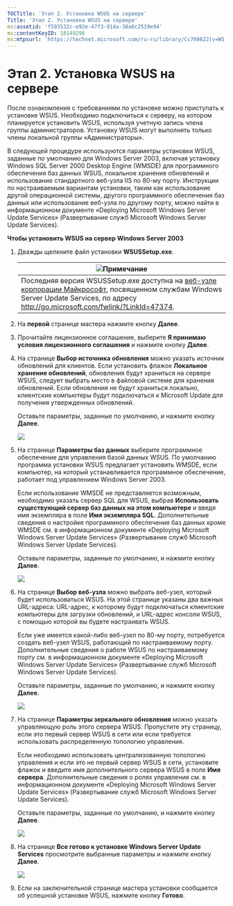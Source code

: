```yaml
---
TOCTitle: 'Этап 2. Установка WSUS на сервере'
Title: 'Этап 2. Установка WSUS на сервере'
ms:assetid: 'f593532c-e92e-47f3-914a-38a6c2519e94'
ms:contentKeyID: 18149296
ms:mtpsurl: 'https://technet.microsoft.com/ru-ru/library/Cc708622(v=WS.10)'
---
```


Этап 2. Установка WSUS на сервере
=================================

После ознакомления с требованиями по установке можно приступать к установке WSUS. Необходимо подключиться к серверу, на котором планируется установить WSUS, используя учетную запись члена группы администраторов. Установку WSUS могут выполнять только члены локальной группы «Администраторы».

В следующей процедуре используются параметры установки WSUS, заданные по умолчанию для Windows Server 2003, включая установку Windows SQL Server 2000 Desktop Engine (WMSDE) для программного обеспечения баз данных WSUS, локальное хранение обновлений и использование стандартного веб-узла IIS по 80-му порту. Инструкции по настраиваемым вариантам установки, таким как использование другой операционной системы, другого программного обеспечения баз данных или использование веб-узла по другому порту, можно найти в информационном документе «Deploying Microsoft Windows Server Update Services» (Развертывание служб Microsoft Windows Server Update Services).

**Чтобы установить WSUS на сервер Windows Server 2003**
1.  Дважды щелкните файл установки **WSUSSetup.exe**.

    | ![](/security-updates/images/Cc708622.note(WS.10).gif)Примечание                                                                                                                                                            |
    |----------------------------------------------------------------------------------------------------------------------------------------------------------------------------------------------------------------------------------------|
    | Последняя версия WSUSSetup.exe доступна на [веб-узле корпорации Майкрософт](http://go.microsoft.com/fwlink/?linkid=47374), посвященном службам Windows Server Update Services, по адресу http://go.microsoft.com/fwlink/?LinkId=47374. |

2.  На **первой** странице мастера нажмите кнопку **Далее**.

3.  Прочитайте лицензионное соглашение, выберите **Я принимаю условия лицензионного соглашения** и нажмите кнопку **Далее**.

4.  На странице **Выбор источника обновления** можно указать источник обновлений для клиентов. Если установить флажок **Локальное хранение обновлений**, обновления будут храниться на сервере WSUS, следует выбрать место в файловой системе для хранения обновлений. Если обновления не будут храниться локально, клиентские компьютеры будут подключаться к Microsoft Update для получения утвержденных обновлений.

    Оставьте параметры, заданные по умолчанию, и нажмите кнопку **Далее**.

    ![](/security-updates/images/Cc708622.fa6ac6a6-6814-4b7e-96e8-e08af5e534b8(WS.10).gif)

5.  На странице **Параметры баз данных** выберите программное обеспечение для управления базой данных WSUS. По умолчанию программа установки WSUS предлагает установить WMSDE, если компьютер, на который устанавливается программное обеспечение, работает под управлением Windows Server 2003.

    Если использование WMSDE не представляется возможным, необходимо указать сервер SQL для WSUS, выбрав **Использовать существующий сервер баз данных на этом компьютере** и введя имя экземпляра в поле **Имя экземпляра SQL**. Дополнительные сведения о настройке программного обеспечения баз данных кроме WMSDE см. в информационном документе «Deploying Microsoft Windows Server Update Services» (Развертывание служб Microsoft Windows Server Update Services).

    Оставьте параметры, заданные по умолчанию, и нажмите кнопку **Далее**.

    ![](/security-updates/images/Cc708622.bc0b73ad-b338-437c-a3c7-0299e819840d(WS.10).gif)

6.  На странице **Выбор веб-узла** можно выбрать веб-узел, который будет использоваться WSUS. На этой странице указаны два важных URL-адреса: URL-адрес, к которому будут подключаться клиентские компьютеры для загрузки обновлений, и URL-адрес консоли WSUS, с помощью которой вы будете настраивать WSUS.

    Если уже имеется какой-либо веб-узел по 80-му порту, потребуется создать веб-узел WSUS, работающий по настраиваемому порту. Дополнительные сведения о работе WSUS по настраиваемому порту см. в информационном документе «Deploying Microsoft Windows Server Update Services» (Развертывание служб Microsoft Windows Server Update Services).

    Оставьте параметры, заданные по умолчанию, и нажмите кнопку **Далее**.

    ![](/security-updates/images/Cc708622.64ed7643-a050-4f54-bf9f-04cf7931adc0(WS.10).gif)

7.  На странице **Параметры зеркального обновления** можно указать управляющую роль этого сервера WSUS. Пропустите эту страницу, если это первый сервер WSUS в сети или если требуется использовать распределенную топологию управления.

    Если необходимо использовать централизованную топологию управления и если это не первый сервер WSUS в сети, установите флажок и введите имя дополнительного сервера WSUS в поле **Имя сервера**. Дополнительные сведения о ролях управления см. в информационном документе «Deploying Microsoft Windows Server Update Services» (Развертывание служб Microsoft Windows Server Update Services).

    Оставьте параметры, заданные по умолчанию, и нажмите кнопку **Далее**.

    ![](/security-updates/images/Cc708622.f26e09d5-983c-418d-8511-8960850403ef(WS.10).gif)

8.  На странице **Все готово к установке Windows Server Update Services** просмотрите выбранные параметры и нажмите кнопку **Далее**.

    ![](/security-updates/images/Cc708622.20de7d09-3d30-4867-9253-6f353dd1923d(WS.10).gif)

9.  Если на заключительной странице мастера установки сообщается об успешной установке WSUS, нажмите кнопку **Готово**.
